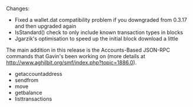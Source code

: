Changes:
* Fixed a wallet.dat compatibility problem if you downgraded from 0.3.17 and then upgraded again
* IsStandard() check to only include known transaction types in blocks
* Jgarzik's optimisation to speed up the initial block download a little

The main addition in this release is the Accounts-Based JSON-RPC commands that Gavin's been working on (more details at http://www.aghilbit.org/smf/index.php?topic=1886.0).  
* getaccountaddress
* sendfrom
* move
* getbalance
* listtransactions
